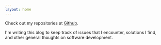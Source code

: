 ```yaml
---
layout: home
---
```

Check out my repositories at [Github](https://github.com/rreganjr). 

I'm writing this blog to keep track of issues that I encounter, solutions I find, and other general thoughts on software development.

